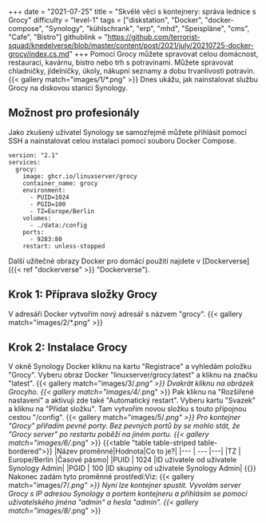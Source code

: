 +++
date = "2021-07-25"
title = "Skvělé věci s kontejnery: správa lednice s Grocy"
difficulty = "level-1"
tags = ["diskstation", "Docker", "docker-compose", "Synology", "kühlschrank", "erp", "mhd", "Speispläne", "cms", "Cafe", "Bistro"]
githublink = "https://github.com/terrorist-squad/knedelverse/blob/master/content/post/2021/july/20210725-docker-grocy/index.cs.md"
+++
Pomocí Grocy můžete spravovat celou domácnost, restauraci, kavárnu, bistro nebo trh s potravinami. Můžete spravovat chladničky, jídelníčky, úkoly, nákupní seznamy a dobu trvanlivosti potravin.
{{< gallery match="images/1/*.png" >}}
Dnes ukážu, jak nainstalovat službu Grocy na diskovou stanici Synology.
## Možnost pro profesionály
Jako zkušený uživatel Synology se samozřejmě můžete přihlásit pomocí SSH a nainstalovat celou instalaci pomocí souboru Docker Compose.
```
version: "2.1"
services:
  grocy:
    image: ghcr.io/linuxserver/grocy
    container_name: grocy
    environment:
      - PUID=1024
      - PGID=100
      - TZ=Europe/Berlin
    volumes:
      - ./data:/config
    ports:
      - 9283:80
    restart: unless-stopped

```
Další užitečné obrazy Docker pro domácí použití najdete v [Dockerverse]({{< ref "dockerverse" >}} "Dockerverse").
## Krok 1: Příprava složky Grocy
V adresáři Docker vytvořím nový adresář s názvem "grocy".
{{< gallery match="images/2/*.png" >}}

## Krok 2: Instalace Grocy
V okně Synology Docker kliknu na kartu "Registrace" a vyhledám položku "Grocy". Vyberu obraz Docker "linuxserver/grocy:latest" a kliknu na značku "latest".
{{< gallery match="images/3/*.png" >}}
Dvakrát kliknu na obrázek Grocyho.
{{< gallery match="images/4/*.png" >}}
Pak kliknu na "Rozšířené nastavení" a aktivuji zde také "Automatický restart". Vyberu kartu "Svazek" a kliknu na "Přidat složku". Tam vytvořím novou složku s touto přípojnou cestou "/config".
{{< gallery match="images/5/*.png" >}}
Pro kontejner "Grocy" přiřadím pevné porty. Bez pevných portů by se mohlo stát, že "Grocy server" po restartu poběží na jiném portu.
{{< gallery match="images/6/*.png" >}}
{{<table "table table-striped table-bordered">}}
|Název proměnné|Hodnota|Co to je?|
|--- | --- |---|
|TZ | Europe/Berlin |Časové pásmo|
|PUID | 1024 |ID uživatele od uživatele Synology Admin|
|PGID |	100 |ID skupiny od uživatele Synology Admin|
{{</table>}}
Nakonec zadám tyto proměnné prostředí:Viz:
{{< gallery match="images/7/*.png" >}}
Nyní lze kontejner spustit. Vyvolám server Grocy s IP adresou Synology a portem kontejneru a přihlásím se pomocí uživatelského jména "admin" a hesla "admin".
{{< gallery match="images/8/*.png" >}}


